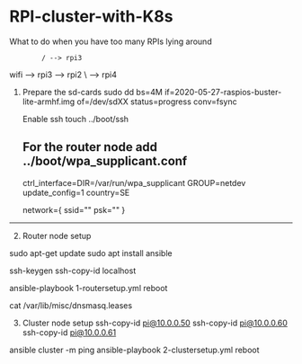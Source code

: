 # RPI-cluster-with-K8s
What to do when you have too many RPIs lying around


            / --> rpi3
wifi --> rpi3 --> rpi2
            \ --> rpi4
            
            

1. Prepare the sd-cards
    sudo dd bs=4M if=2020-05-27-raspios-buster-lite-armhf.img of=/dev/sdXX status=progress conv=fsync
    
   Enable ssh
   touch  ../boot/ssh
   
   For the router node add ../boot/wpa_supplicant.conf
   ---
   ctrl_interface=DIR=/var/run/wpa_supplicant GROUP=netdev
   update_config=1
   country=SE

   network={
     ssid="<your ssid>"
     psk="<Password for your wireless LAN>"
   }
  ---
   
2. Router node setup

  sudo apt-get update
  sudo apt install ansible

  ssh-keygen
  ssh-copy-id localhost

  ansible-playbook 1-routersetup.yml
reboot

  cat /var/lib/misc/dnsmasq.leases

3. Cluster node setup
  ssh-copy-id pi@10.0.0.50
  ssh-copy-id pi@10.0.0.60
  ssh-copy-id pi@10.0.0.61

ansible cluster -m ping
ansible-playbook 2-clustersetup.yml
reboot


